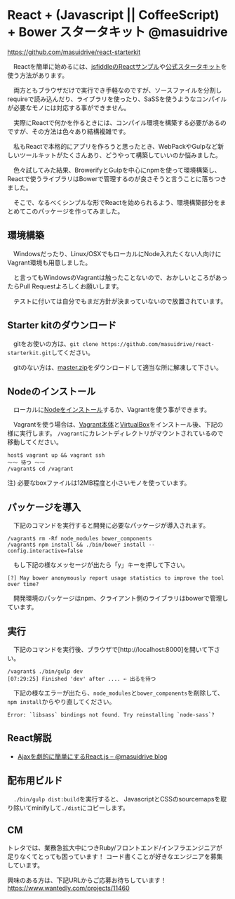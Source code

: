 # React + (Javascript || CoffeeScript) + Bower スタータキット @masuidrive

https://github.com/masuidrive/react-starterkit

　Reactを簡単に始めるには、[jsfiddleのReactサンプル](http://jsfiddle.net/reactjs/69z2wepo/)や[公式スタータキット](http://facebook.github.io/react/docs/getting-started.html)を使う方法があります。

　両方ともブラウザだけで実行でき手軽なのですが、ソースファイルを分割しrequireで読み込んだり、ライブラリを使ったり、SaSSを使うようなコンパイルが必要なモノには対応する事ができません。

　実際にReactで何かを作るときには、コンパイル環境を構築する必要があるのですが、その方法は色々あり結構複雑です。

　私もReactで本格的にアプリを作ろうと思ったとき、WebPackやGulpなど新しいツールキットがたくさんあり、どうやって構築していいのか悩みました。

　色々試してみた結果、BrowerifyとGulpを中心にnpmを使って環境構築し、Reactで使うライブラリはBowerで管理するのが良さそうと言うことに落ちつきました。

　そこで、なるべくシンプルな形でReactを始められるよう、環境構築部分をまとめてこのパッケージを作ってみました。


## 環境構築

　Windowsだったり、Linux/OSXでもローカルにNode入れたくない人向けにVagrant環境も用意しました。

　と言ってもWindowsのVagrantは触ったことないので、おかしいところがあったらPull Requestよろしくお願いします。

　テストに付いては自分でもまだ方針が決まっていないので放置されています。


## Starter kitのダウンロード

　gitをお使いの方は、`git clone https://github.com/masuidrive/react-starterkit.git`してください。

　gitのない方は、[master.zip](https://github.com/masuidrive/react-starterkit/archive/master.zip)をダウンロードして適当な所に解凍して下さい。


## Nodeのインストール

　ローカルに[Nodeをインストール](http://nodejs.org/download/)するか、Vagrantを使う事ができます。

　Vagrantを使う場合は、[Vagrant本体](https://www.vagrantup.com/)と[VirtualBox](https://www.virtualbox.org/)をインストール後、下記の様に実行します。
`/vagrant`にカレントディレクトリがマウントされているので移動してください。

```
host$ vagrant up && vagrant ssh
〜〜 待つ 〜〜
/vagrant$ cd /vagrant
```

注) 必要なboxファイルは12MB程度と小さいモノを使っています。


## パッケージを導入

　下記のコマンドを実行すると開発に必要なパッケージが導入されます。

```
/vagrant$ rm -Rf node_modules bower_components
/vagrant$ npm install && ./bin/bower install --config.interactive=false
```

　もし下記の様なメッセージが出たら「y」キーを押して下さい。

```
[?] May bower anonymously report usage statistics to improve the tool over time?
```

　開発環境のパッケージはnpm、クライアント側のライブラリはbowerで管理しています。


## 実行

　下記のコマンドを実行後、ブラウザで[http://localhost:8000]を開いて下さい。

```
/vagrant$ ./bin/gulp dev
[07:29:25] Finished 'dev' after .... ← 出るを待つ
```

　下記の様なエラーが出たら、`node_modules`と`bower_components`を削除して、`npm install`からやり直してください。

```
Error: `libsass` bindings not found. Try reinstalling `node-sass`?
```

## React解説

- [Ajaxを劇的に簡単にするReact.js – @masuidrive blog](http://blog.masuidrive.jp/2015/03/03/react/)


## 配布用ビルド

　`./bin/gulp dist:build`を実行すると、 JavascriptとCSSのsourcemapsを取り除いてminifyして`./dist`にコピーします。


## CM
トレタでは、業務急拡大中につきRuby/フロントエンド/インフラエンジニアが足りなくてとっても困っています！
コード書くことが好きなエンジニアを募集しています。

興味のある方は、下記URLからご応募お待ちしています！
https://www.wantedly.com/projects/11460
